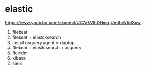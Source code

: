 # elastic

https://www.youtube.com/channel/UC7z5VlhDHnorjUm6oW5dXcw

1. filebeat
2. filebeat + elastcksearch
3. install osquery agent on laptop
4. filebeat + elasticsearch + osquery
5. fleetdm 
6. kibana 
7. siem
